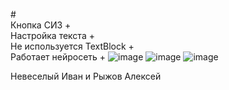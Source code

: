 #<BR>Кнопка СИЗ +
<BR>Настройка текста +
<BR>Не используется TextBlock +
<BR>Работает нейросеть +
  ![image](https://user-images.githubusercontent.com/59621706/192725459-1277ae5a-41ea-4042-928e-5ccdb0de4954.png)
![image](https://user-images.githubusercontent.com/59621706/192725478-6d4a27fd-7d8a-4c89-b127-185f738914aa.png)
![image](https://user-images.githubusercontent.com/59621706/192725498-b8c5cf46-360c-4df4-8a41-96e49c8f22a7.png)

Невеселый Иван и Рыжов Алексей
